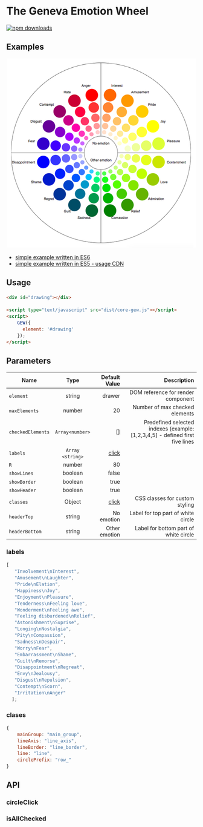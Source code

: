 # The Geneva Emotion Wheel

[![npm downloads](https://img.shields.io/npm/dt/@psychological-components/gew.svg?style=flat-square)](http://npm-stat.com/charts.html?package=@psychological-components/gew)

## Examples
<p align="center"> 
<img src="https://raw.githubusercontent.com/kwarpechowski/Components-for-psychological-research/master/packages/gew/sample.png" width="500"/></a>
</p>

* [simple example written in ES6](https://codesandbox.io/s/n568w5w2p4)
* [simple example written in ES5 - usage CDN](https://codesandbox.io/s/mm9v4ww7zj)

## Usage
```html
<div id="drawing"></div>

<script type="text/javascript" src="dist/core-gew.js"></script>
<script>
    GEW({
      element: '#drawing'
    });
</script>
```

## Parameters

| Name        | Type            | Default Value  | Description |
| ----------- |:---------------:| --------------:|------------:|
| `element`   | string  | drawer | DOM reference for render component |
| `maxElements`| number | 20 |  Number of max checked elements |
| `checkedElements`| ``Array<number>`` | [] | Predefined selected indexes (example: [1,2,3,4,5] - defined first five lines |
| `labels`    | ``Array <string>``  | [click](#labels) | |
| `R`         | number | 80 | |
| `showLines` | boolean | false | |
| `showBorder` | boolean | true | |
| `showHeader`| boolean | true | |
| `classes`   | Object  | [click](#classes) |CSS classes for custom styling|
| `headerTop`| string | No emotion | Label for top part of white circle |
| `headerBottom`| string | Other emotion |  Label for bottom part of white circle |

### labels<a name="labels"></a>
```javascript
[
   "Involvement\nInterest",
   "Amusement\nLaughter",
   "Pride\nElation",
   "Happiness\nJoy",
   "Enjoyment\nPleasure",
   "Tenderness\nFeeling love",
   "Wonderment\nFeeling awe",
   "Feeling disburdened\nRelief",
   "Astonishment\nSuprise",
   "Longing\nNostalgia",
   "Pity\nCompassion",
   "Sadness\nDespair",
   "Worry\nFear",
   "Embarrassment\nShame",
   "Guilt\nRemorse",
   "Disappointment\nRegreat",
   "Envy\nJealousy",
   "Disgust\nRepulsion",
   "Contempt\nScorn",
   "Irritation\nAnger"
  ];
```

### clases<a name="classes"></a>
```javascript
{
    mainGroup: "main_group",
    lineAxis: "line_axis",
    lineBorder: "line_border",
    line: "line",
    circlePrefix: "row_"
}
```
## API
### circleClick
### isAllChecked
